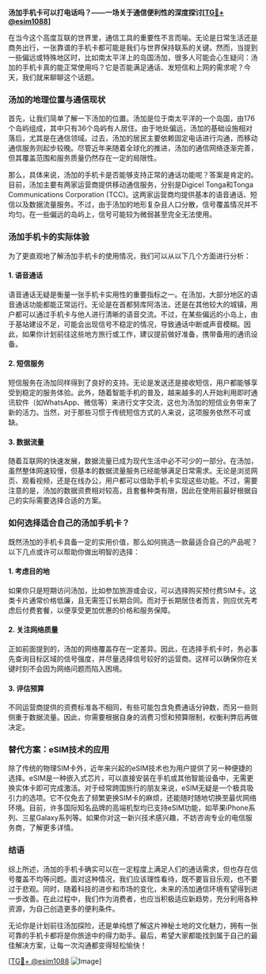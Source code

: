 **汤加手机卡可以打电话吗？——一场关于通信便利性的深度探讨[[TG💪+ @esim1088](https://t.me/s/esim1088)]**

在当今这个高度互联的世界里，通信工具的重要性不言而喻。无论是日常生活还是商务出行，一张靠谱的手机卡都可能是我们与世界保持联系的关键。然而，当提到一些偏远或特殊地区时，比如南太平洋上的岛国汤加，很多人可能会心生疑问：汤加的手机卡真的能正常使用吗？它是否能满足通话、发短信和上网的需求呢？今天，我们就来聊聊这个话题。

### 汤加的地理位置与通信现状

首先，让我们简单了解一下汤加的位置。汤加是位于南太平洋的一个岛国，由176个岛屿组成，其中只有36个岛屿有人居住。由于地处偏远，汤加的基础设施相对落后，尤其是在通信领域。过去，汤加的居民主要依赖固定电话进行沟通，而移动通信服务则起步较晚。尽管近年来随着全球化的推进，汤加的通信网络逐渐完善，但其覆盖范围和服务质量仍然存在一定的局限性。

那么，具体来说，汤加的手机卡是否能够支持正常的通话功能呢？答案是肯定的。目前，汤加主要有两家运营商提供移动通信服务，分别是Digicel Tonga和Tonga Communications Corporation (TCC)。这两家运营商均提供基本的语音通话、短信以及数据流量服务。不过，由于汤加的地形复杂且人口分散，信号覆盖情况并不均匀。在一些偏远的岛屿上，信号可能较为微弱甚至完全无法使用。

### 汤加手机卡的实际体验

为了更直观地了解汤加手机卡的使用情况，我们可以从以下几个方面进行分析：

#### 1. **语音通话**
语音通话无疑是衡量一张手机卡实用性的重要指标之一。在汤加，大部分地区的语音通话功能都能正常运行。无论是在首都努库阿洛法，还是在其他较大的城镇，用户都可以通过手机卡与他人进行清晰的语音交流。不过，在某些偏远的小岛上，由于基站建设不足，可能会出现信号不稳定的情况，导致通话中断或声音模糊。因此，如果你计划前往这些地方旅行或工作，建议提前做好准备，携带备用的通讯设备。

#### 2. **短信服务**
短信服务在汤加同样得到了良好的支持。无论是发送还是接收短信，用户都能够享受到稳定的服务体验。此外，随着智能手机的普及，越来越多的人开始利用即时通讯软件（如WhatsApp、微信等）来进行文字交流，这也为汤加的短信业务带来了新的活力。当然，对于那些习惯于传统短信方式的人来说，这项服务依然不可或缺。

#### 3. **数据流量**
随着互联网的快速发展，数据流量已成为现代生活中必不可少的一部分。在汤加，虽然整体网速较慢，但基本的数据流量服务已经能够满足日常需求。无论是浏览网页、观看视频，还是在线办公，用户都可以借助手机卡实现这些功能。不过，需要注意的是，汤加的数据资费相对较高，且套餐种类有限，因此在使用前最好根据自己的实际需要选择合适的方案。

### 如何选择适合自己的汤加手机卡？

既然汤加的手机卡具备一定的实用价值，那么如何挑选一款最适合自己的产品呢？以下几点或许可以帮助你做出明智的选择：

#### 1. **考虑目的地**
如果你只是短期访问汤加，比如参加旅游或会议，可以选择购买预付费SIM卡。这类卡片通常价格低廉，且无需签订长期合同。而对于长期居住者而言，则应优先考虑后付费套餐，以便享受更加优惠的价格和服务保障。

#### 2. **关注网络质量**
正如前面提到的，汤加的网络覆盖存在一定差异。因此，在选择手机卡时，务必事先查询目标区域的信号强度，并尽量选择信号较好的运营商。这样可以确保你在关键时刻不会因为网络问题而陷入困境。

#### 3. **评估预算**
不同运营商提供的资费标准各不相同，有些可能包含免费通话分钟数，而另一些则侧重于数据流量。因此，你需要根据自身的消费习惯和预算限制，权衡利弊后再做决定。

### 替代方案：eSIM技术的应用

除了传统的物理SIM卡外，近年来兴起的eSIM技术也为用户提供了另一种便捷的选择。eSIM是一种嵌入式芯片，可以直接安装在手机或其他智能设备中，无需更换实体卡即可完成激活。对于经常跨国旅行的朋友来说，eSIM无疑是一个极具吸引力的选项。它不仅免去了频繁更换SIM卡的麻烦，还能随时随地切换至最优网络环境。目前，许多国际知名品牌的高端机型均已支持eSIM功能，如苹果iPhone系列、三星Galaxy系列等。如果你对这一新兴技术感兴趣，不妨咨询专业的电信服务商，了解更多详情。

### 结语

综上所述，汤加的手机卡确实可以在一定程度上满足人们的通话需求，但也存在信号覆盖不均等问题。面对这种情况，我们应该理性看待，既不要盲目乐观，也不要过于悲观。同时，随着科技的进步和市场的变化，未来的汤加通信环境有望得到进一步改善。在此过程中，我们作为消费者，也应当积极适应新趋势，充分利用各种资源，为自己创造更多的便利条件。

无论你是计划前往汤加探险，还是单纯想了解这片神秘土地的文化魅力，拥有一张可靠的手机卡都将是你旅途中的得力助手。最后，希望大家都能找到属于自己的最佳解决方案，让每一次沟通都变得轻松愉快！

[[TG💪+ @esim1088](https://t.me/s/esim1088) ![Image](https://i.postimg.cc/4NQfJmqS/Snipaste-2025-05-13-00-14-12.png)]